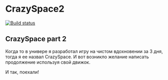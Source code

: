 # CrazySpace2
[![Build status](https://ci.appveyor.com/api/projects/status/ks9aw5s5ky1ec220?svg=true)](https://ci.appveyor.com/project/Siriuscoder/crazyspace2)

## CrazySpace part 2
Когда то в универе я разработал игру на чистом вдохновении за 3 дня, тогда я ее назвал CrazySpace. И вот возникло желание написать продолжение используя свой движок. 

И так, поехали!
